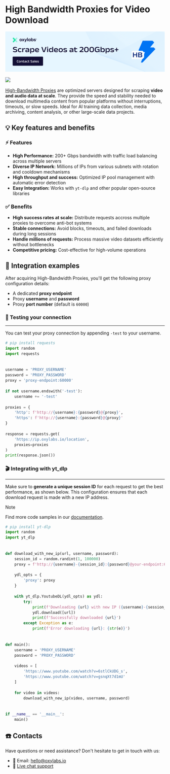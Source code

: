 # High Bandwidth Proxies for Video Download
[![Oxylabs promo code](/assets/High-Bandwidth-Proxies-V2.png)](https://oxylabs.io/products/high-bandwidth-proxies)

[![](https://dcbadge.vercel.app/api/server/eWsVUJrnG5)](https://discord.gg/GbxmdGhZjq)

[High-Bandwidth Proxies](https://oxylabs.io/products/high-bandwidth-proxies) are optimized servers designed for scraping **video and audio data at scale**. They provide the speed and stability needed to download multimedia content from popular platforms without interruptions,  timeouts, or slow speeds. Ideal for AI training data collection, media archiving, content analysis, or other large-scale data projects.

## 💡 Key features and benefits

### ⚡ Features

- **High Performance:** 200+ Gbps bandwidth with traffic load balancing across multiple servers
- **Diverse IP Network:** Millions of IPs from various subnets with rotation and cooldown mechanisms
- **High throughput and success:** Optimized IP pool management with automatic error detection
- **Easy Integration:** Works with `yt-dlp` and other popular open-source libraries


### ✅ Benefits

- **High success rates at scale:** Distribute requests accross multiple proxies to overcome anti-bot systems
- **Stable connections:** Avoid blocks, timeouts, and failed downloads during long sessions
- **Handle millions of requests:** Process massive video datasets efficiently without bottlenecks
- **Competitive pricing:** Cost-effective for high-volume operations


## 🚀 Integration examples

After acquiring High-Bandwidth Proxies, you'll get the following proxy configuration details:
- A dedicated **proxy endpoint**
- Proxy **username** and **password**
- Proxy **port number** (default is `60000`)

### 🧪 Testing your connection
---
You can test your proxy connection by appending `-test` to your username.

```python
# pip install requests
import random
import requests


username = 'PROXY_USERNAME'
password = 'PROXY_PASSWORD'
proxy = 'proxy-endpoint:60000'

if not username.endswith('-test'):
    username += '-test'

proxies = {
    'http': f'http://{username}:{password}@{proxy}',
    'https': f'http://{username}:{password}@{proxy}'
}

response = requests.get(
    'https://ip.oxylabs.io/location',
    proxies=proxies
)
print(response.json())
```

### 🎬 Integrating with yt_dlp
---
Make sure to **generate a unique session ID** for each request to get the best performance, as shown below. This configuration ensures that each download request is made with a new IP address.

> [!NOTE]
> Find more code samples in our [documentation](https://developers.oxylabs.io/video-data/high-bandwidth-proxies).

```python
# pip install yt-dlp
import random
import yt_dlp


def download_with_new_ip(url, username, password):
    session_id = random.randint(1, 100000)
    proxy = f'http://{username}-{session_id}:{password}@your-endpoint:60000'

    ydl_opts = {
        'proxy': proxy
    }
    
    with yt_dlp.YoutubeDL(ydl_opts) as ydl:
        try:
            print(f'Downloading {url} with new IP ({username}-{session_id})...')
            ydl.download([url])
            print(f'Successfully downloaded {url}')
        except Exception as e:
            print(f'Error downloading {url}: {str(e)}')


def main():
    username = 'PROXY_USERNAME'
    password = 'PROXY_PASSWORD'
    
    videos = [
        'https://www.youtube.com/watch?v=6stlCkUDG_s',
        'https://www.youtube.com/watch?v=gsnqXt7d1mU'
    ]
    
    for video in videos:
        download_with_new_ip(video, username, password)


if __name__ == '__main__':
    main()
```

## ☎️ Contacts

Have questions or need assistance? Don't hesitate to get in touch with us:

- 📩 Email: hello@oxylabs.io
- 💬 [Live chat support](https://oxylabs.drift.click/oxybot)
